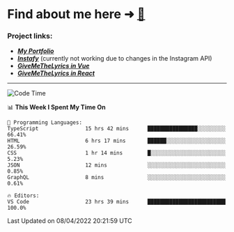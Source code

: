 # Find about me here ➜ [🧑](https://pauabella.dev)

### Project links:
- ***[My Portfolio](https://pauabella.dev)***
- ***[Instafy](https://instafy.me)*** (currently not working due to changes in the Instagram API)
- ***[GiveMeTheLyrics in Vue](https://lyrics.pauabella.dev)***
- ***[GiveMeTheLyrics in React](https://pauabella.dev/GiveMeTheLyrics)***

---
<!--START_SECTION:waka-->
![Code Time](http://img.shields.io/badge/Code%20Time-938%20hrs-blue)

📊 **This Week I Spent My Time On** 

```text
💬 Programming Languages: 
TypeScript               15 hrs 42 mins      ████████████████░░░░░░░░░   66.41% 
HTML                     6 hrs 17 mins       ██████░░░░░░░░░░░░░░░░░░░   26.59% 
CSS                      1 hr 14 mins        █░░░░░░░░░░░░░░░░░░░░░░░░   5.23% 
JSON                     12 mins             ░░░░░░░░░░░░░░░░░░░░░░░░░   0.85% 
GraphQL                  8 mins              ░░░░░░░░░░░░░░░░░░░░░░░░░   0.61%

🔥 Editors: 
VS Code                  23 hrs 39 mins      █████████████████████████   100.0%

```


 Last Updated on 08/04/2022 20:21:59 UTC
<!--END_SECTION:waka-->
